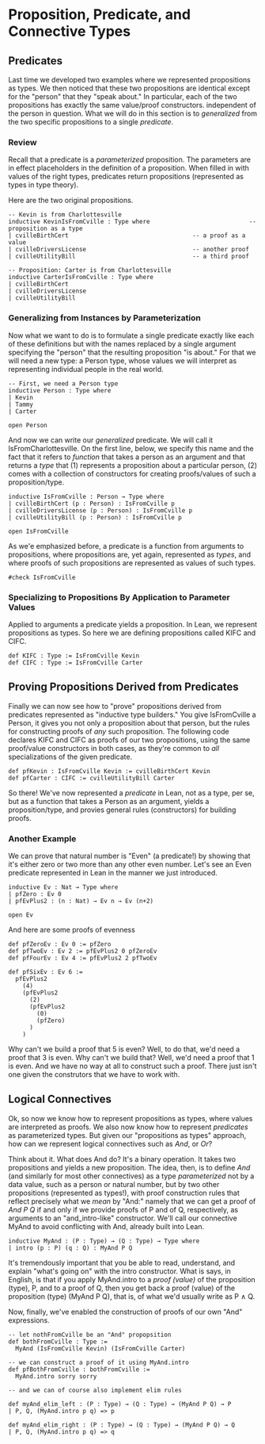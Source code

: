 # Proposition, Predicate, and Connective Types

<!-- toc -->



## Predicates
Last time we developed two examples where we represented
propositions as types.  We then noticed that these two
propositions are identical except for the "person" that they
"speak about." In particular, each of the two propositions
has exactly the same value/proof constructors. independent
of the person in question. What we will do in this section
is to *generalized* from the two specific propositions to a
single *predicate*.

### Review

Recall that a predicate is a *parameterized* proposition.
The parameters are in effect placeholders in the definition
of a proposition. When filled in with values of the right
types, predicates return propositions (represented as types
in type theory).

Here are the two original propositions.

```lean
-- Kevin is from Charlottesville
inductive KevinIsFromCville : Type where                            -- proposition as a type
| cvilleBirthCert                                   -- a proof as a value
| cvilleDriversLicense                              -- another proof
| cvilleUtilityBill                                 -- a third proof

-- Proposition: Carter is from Charlottesville
inductive CarterIsFromCville : Type where
| cvilleBirthCert
| cvilleDriversLicense
| cvilleUtilityBill
```

### Generalizing from Instances by Parameterization

Now what we want to do is to formulate a single predicate
exactly like each of these definitions but with the names
replaced by a single argument specifying the "person" that
the resulting proposition "is about." For that we will need
a new type: a Person type, whose values we will interpret
as representing individual people in the real world.

```lean
-- First, we need a Person type
inductive Person : Type where
| Kevin
| Tammy
| Carter

open Person
```

And now we can write our *generalized* predicate. We will
call it IsFromCharlottesville. On the first line, below, we
specify this name and the fact that it refers to *function*
that takes a person as an argument and that returns a *type*
that (1) represents a proposition about a particular person,
(2) comes with a collection of constructors for creating
proofs/values of such a proposition/type.

```lean
inductive IsFromCville : Person → Type where
| cvilleBirthCert (p : Person) : IsFromCville p
| cvilleDriversLicense (p : Person) : IsFromCville p
| cvilleUtilityBill (p : Person) : IsFromCville p

open IsFromCville
```

As we'e emphasized before, a predicate is a function
from arguments to propositions, where propositions are,
yet again, represented as *types*, and where proofs of
such propositions are represented as values of such
types.
```lean
#check IsFromCville
```

### Specializing to Propositions By Application to Parameter Values

Applied to arguments a predicate yields a proposition. In
Lean, we represent propositions as types. So here we are
defining propositions called KIFC and CIFC.
```lean
def KIFC : Type := IsFromCville Kevin
def CIFC : Type := IsFromCville Carter
```

## Proving Propositions Derived from Predicates

Finally we can now see how to "prove" propositions derived from
predicates represented as "inductive type builders." You give
IsFromCville a Person, it gives you not only a proposition about
that person, but the rules for constructing proofs of *any* such
proposition. The following code declares KIFC and CIFC as proofs
of our two propositions, using the same proof/value constructors
in both cases, as they're common to *all* specializations of the
given predicate.
```lean
def pfKevin : IsFromCville Kevin := cvilleBirthCert Kevin
def pfCarter : CIFC := cvilleUtilityBill Carter
```

So there! We've now represented a *predicate* in Lean, not
as a type, per se, but as a function that takes a Person as
an argument, yields a proposition/type, and provies general
rules (constructors) for building proofs.

### Another Example

We can prove that natural number is "Even" (a predicate!) by
showing that it's either zero or two more than any other even
number. Let's see an Even predicate represented in Lean in the
manner we just introduced.

```lean
inductive Ev : Nat → Type where
| pfZero : Ev 0
| pfEvPlus2 : (n : Nat) → Ev n → Ev (n+2)

open Ev
```

And here are some proofs of evenness

```lean
def pfZeroEv : Ev 0 := pfZero
def pfTwoEv : Ev 2 := pfEvPlus2 0 pfZeroEv
def pfFourEv : Ev 4 := pfEvPlus2 2 pfTwoEv

def pfSixEv : Ev 6 :=
  pfEvPlus2
    (4)
    (pfEvPlus2
      (2)
      (pfEvPlus2
        (0)
        (pfZero)
      )
    )
```


Why can't we build a proof that 5 is even?
Well, to do that, we'd need a proof that 3
is even. Why can't we build that? Well, we'd
need a proof that 1 is even. And we have no
way at all to construct such a proof. There
just isn't one given the construtors that we
have to work with.

## Logical Connectives

Ok, so now we know how to represent propositions
as types, where values are interpreted as proofs.
We also now know how to represent *predicates* as
parameterized types. But given our "propositions
as types" approach, how can we represent logical
connectives such as *And*, or *Or*?

Think about it. What does And do? It's a binary
operation. It takes two propositions and yields
a new proposition. The idea, then, is to define
*And* (and similarly for most other connectives)
as a type *parameterized* not by a data value,
such as a person or natural number, but by two
other propositions (represented as types!), with
proof construction rules that reflect precisely
what we *mean* by "And:" namely that we can get
a proof of *And P Q* if and only if we provide
proofs of P and of Q, respectively, as arguments
to an "and_intro-like" constructor. We'll call
our connective MyAnd to avoid conflicting with
And, already built into Lean.

```lean
inductive MyAnd : (P : Type) → (Q : Type) → Type where
| intro (p : P) (q : Q) : MyAnd P Q
```

It's tremendously important that you be able to
read, understand, and explain "what's going on"
with the intro constructor. What is says, in
English, is that if you apply MyAnd.intro to a
*proof (value)* of the proposition (type), P,
and to a proof of Q, then you get back a proof
(value) of the proposition (type) (MyAnd P Q),
that is, of what we'd usually write as P ∧ Q.

Now, finally, we've enabled the construction of
proofs of our own "And" expressions.

```lean
-- let nothFromCville be an "And" propopsition
def bothFromCville : Type :=
  MyAnd (IsFromCville Kevin) (IsFromCville Carter)

-- we can construct a proof of it using MyAnd.intro
def pfBothFromCville : bothFromCville :=
  MyAnd.intro sorry sorry

-- and we can of course also implement elim rules

def myAnd_elim_left : (P : Type) → (Q : Type) → (MyAnd P Q) → P
| P, Q, (MyAnd.intro p q) => p

def myAnd_elim_right : (P : Type) → (Q : Type) → (MyAnd P Q) → Q
| P, Q, (MyAnd.intro p q) => q
```
